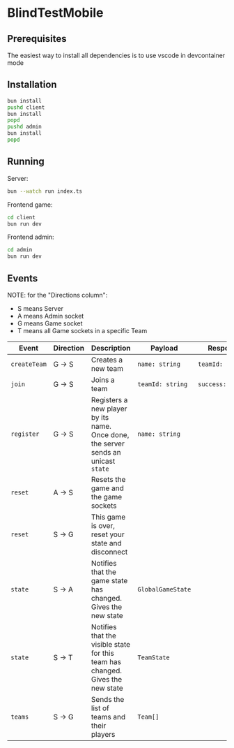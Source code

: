 # BlindTestMobile

## Prerequisites

The easiest way to install all dependencies is to use vscode in devcontainer mode

## Installation

```bash
bun install
pushd client
bun install
popd
pushd admin
bun install
popd
```

## Running

Server:

```bash
bun --watch run index.ts
```

Frontend game:

```bash
cd client
bun run dev
```

Frontend admin:

```bash
cd admin
bun run dev
```

## Events

NOTE: for the "Directions column":

- S means Server
- A means Admin socket
- G means Game socket
- T means all Game sockets in a specific Team

| Event        | Direction | Description                                                                        | Payload           | Response          |
| ------------ | --------- | ---------------------------------------------------------------------------------- | ----------------- | ----------------- |
| `createTeam` | G -> S    | Creates a new team                                                                 | `name: string`    | `teamId: string`  |
| `join`       | G -> S    | Joins a team                                                                       | `teamId: string`  | `success:boolean` |
| `register`   | G -> S    | Registers a new player by its name. Once done, the server sends an unicast `state` | `name: string`    |                   |
| `reset`      | A -> S    | Resets the game and the game sockets                                               |                   |                   |
| `reset`      | S -> G    | This game is over, reset your state and disconnect                                 |                   |                   |
| `state`      | S -> A    | Notifies that the game state has changed. Gives the new state                      | `GlobalGameState` |                   |
| `state`      | S -> T    | Notifies that the visible state for this team has changed. Gives the new state     | `TeamState`       |                   |
| `teams`      | S -> G    | Sends the list of teams and their players                                          | `Team[]`          |                   |
